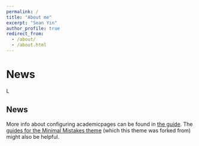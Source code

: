 ```yaml
---
permalink: /
title: "About me"
excerpt: "Sean Yin"
author_profile: true
redirect_from: 
  - /about/
  - /about.html
---
```




News
======
L

News
------
More info about configuring academicpages can be found in [the guide](https://academicpages.github.io/markdown/). The [guides for the Minimal Mistakes theme](https://mmistakes.github.io/minimal-mistakes/docs/configuration/) (which this theme was forked from) might also be helpful.
